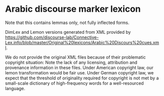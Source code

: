 Arabic discourse marker lexicon
=======

Note that this contains lemmas only, not fully inflected forms.

DimLex and Lemon versions generated from XML provided by https://github.com/discourse-lab/Connective-Lex.info/blob/master/Original%20lexicons/Arabic%20Discours%20cues.xml.

We do not provide the original XML files because of their problematic copyright situation: Note the lack of any licensing, attribution and provenance information in these files. Under American copyright law, our lemon transformation would be fair use. Under German copyright law, we expect that the threshold of originality required for copyright is not met by a small-scale dictionary of high-frequency words for a well-resourced language.